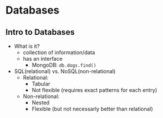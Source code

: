 # Databases

## Intro to Databases
* What is it?
  * collection of information/data
  * has an interface
    * MongoDB: `db.dogs.find()`
* SQL(relational) vs. NoSQL(non-relational)
  * Relational:
    * Tabular
    * Not flexible (requires exact patterns for each entry)
  * Non-relational:
    * Nested
    * Flexible (but not necessarly better than relational)